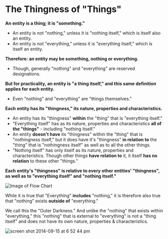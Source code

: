 # The Thingness of "Things"

**An entity is a thing; it is "something."**
* An entity is not "nothing," unless it is "nothing itself," which is itself also an entity.
* An entity is not "everything," unless it is "everything itself," which is itself an entity.

**Therefore: an entity may be something, nothing or everything.**
* Though, generally "nothing" and "everything" are reserved designations.

**But for practicality, an entity is "a thing itself," and this same definition applies for each entity.**
* Even "nothing" and "everything" are "things themselves."

**Each entity has its "thingness," its nature, properties and characteristics.**
* An entity has its "thingness" **within** the "thing" that is "everything itself."
* "Everything itself" has as its nature, properties and characteristics **all of the "things"** - including "nothing itself."
* An entity **doesn't have** its "thingness" within the "thing" that is "nothingness itself," but it does have it's "thingness" **in relation to** the "thing" that is "nothingness itself" as well as to all the other things.
* "Nothing itself" has only itself as its nature, properties and characteristics. Though other things **have relation to** it, it itself **has no relation** to these other "things."

**Each entity's "thingness" is relative to every other entities' "thingness", as well as to "everything itself" and "nothing itself."** 

![Image of Flow Chart](http://cl.ly/image/203c2d0j3g1T/Screen%20Shot%202014-09-15%20at%206.25.26%20PM.png)

While it is true that "Everything" **includes** "nothing," it is therefore also true that "nothing" exists **outside of** "everything." 

We call this the "Outer Darkness." And unlike the "nothing" that exists within "everything," this "nothing" that is external to "everything" is not a "thing itself" and does not have its own nature, properties & characteristics.

![screen shot 2014-09-15 at 6 52 44 pm](https://cloud.githubusercontent.com/assets/4110243/4280314/be81781c-3d2b-11e4-80ba-e6f4a3c90d19.png)

